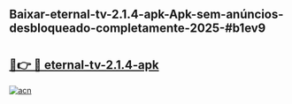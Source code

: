 ## Baixar-eternal-tv-2.1.4-apk-Apk-sem-anúncios-desbloqueado-completamente-2025-#b1ev9

# <h2><a href="https://ainizakaria.my?title=eternal-tv-2.1.4-apk&ref=22M">🔗👉 🔴 eternal-tv-2.1.4-apk</a></h2>

[![acn](https://github.com/user-attachments/assets/0f9c940e-d8b0-45ae-aac7-cd30a18b3e1c)](https://ainizakaria.my?title=eternal-tv-2.1.4-apk&ref=22M)

